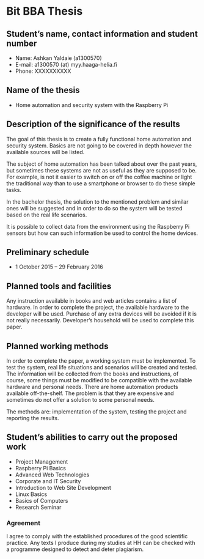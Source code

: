 # Bit BBA Thesis

## Student’s name, contact information and student number

* Name: Ashkan Yaldaie (a1300570)
* E-mail: a1300570 (at) myy.haaga-helia.fi
* Phone: XXXXXXXXXX

## Name of the thesis

* Home automation and security system with the Raspberry Pi

## Description of the significance of the results 

The goal of this thesis is to create a fully functional home automation and security system. Basics are not going to be covered in depth however the available sources will be listed.

The subject of home automation has been talked about over the past years, but sometimes these systems are not as useful as they are supposed to be. For example, is not it easier to switch on or off the coffee machine or light the traditional way than to use a smartphone or browser to do these simple tasks.

In the bachelor thesis, the solution to the mentioned problem and similar ones will be suggested and in order to do so the system will be tested based on the real life scenarios.

It is possible to collect data from the environment using the Raspberry Pi sensors but how can such information be used to control the home devices.

## Preliminary schedule

* 1 October 2015 – 29 February 2016

## Planned tools and facilities

Any instruction available in books and web articles contains a list of hardware. In order to complete the project, the available hardware to the developer will be used. Purchase of any extra devices will be avoided if it is not really necessarily. Developer’s household will be used to complete this paper.

## Planned working methods

In order to complete the paper, a working system must be implemented. To test the system, real life situations and scenarios will be created and tested. The information will be collected from the books and instructions, of course, some things must be modified to be compatible with the available hardware and personal needs. There are home automation products available off-the-shelf. The problem is that they are expensive and sometimes do not offer a solution to some personal needs. 

The methods are: implementation of the system, testing the project and reporting the results.

## Student’s abilities to carry out the proposed work    

* Project Management
* Raspberry Pi Basics
* Advanced Web Technologies
* Corporate and IT Security
* Introduction to Web Site Development
* Linux Basics
* Basics of Computers
* Research Seminar

### Agreement

I agree to comply with the established procedures of the good scientific practice. Any texts I produce during my studies at HH can be checked with a programme designed to detect and deter plagiarism.
